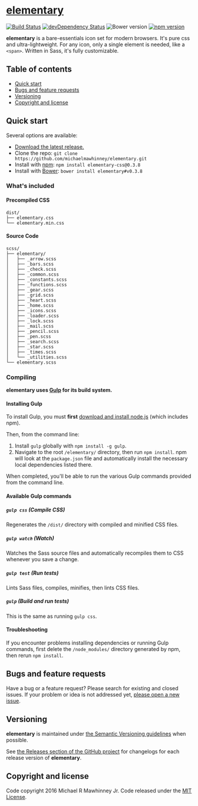 # [elementary](http://git.io/elementary)

[![Build Status](https://img.shields.io/travis/michaelmawhinney/elementary/master.svg)](https://travis-ci.org/michaelmawhinney/elementary)
[![devDependency Status](https://img.shields.io/david/dev/michaelmawhinney/elementary.svg)](https://david-dm.org/michaelmawhinney/elementary?type=dev)
![Bower version](https://img.shields.io/bower/v/elementary.svg)
[![npm version](https://img.shields.io/npm/v/elementary-css.svg)](https://www.npmjs.com/package/elementary-css)

**elementary** is a bare-essentials icon set for modern browsers. It's pure css and ultra-lightweight. For any icon, only a single element is needed, like a `<span>`. Written in Sass, it's fully customizable.

## Table of contents

- [Quick start](#quick-start)
- [Bugs and feature requests](#bugs-and-feature-requests)
- [Versioning](#versioning)
- [Copyright and license](#copyright-and-license)

## Quick start

Several options are available:

- [Download the latest release.](https://github.com/michaelmawhinney/elementary/archive/v0.3.8.zip)
- Clone the repo: `git clone https://github.com/michaelmawhinney/elementary.git`
- Install with [npm](https://www.npmjs.com): `npm install elementary-css@0.3.8`
- Install with [Bower](https://bower.io): `bower install elementary#v0.3.8`

### What's included

#### Precompiled CSS

```
dist/
├── elementary.css
└── elementary.min.css
```

#### Source Code

```
scss/
├── elementary/
│   ├── _arrow.scss
│   ├── _bars.scss
│   ├── _check.scss
│   ├── _common.scss
│   ├── _constants.scss
│   ├── _functions.scss
│   ├── _gear.scss
│   ├── _grid.scss
│   ├── _heart.scss
│   ├── _home.scss
│   ├── _icons.scss
│   ├── _loader.scss
│   ├── _lock.scss
│   ├── _mail.scss
│   ├── _pencil.scss
│   ├── _pen.scss
│   ├── _search.scss
│   ├── _star.scss
│   ├── _times.scss
│   └── _utilities.scss
└── elementary.scss
```

### Compiling

**elementary uses [Gulp](http://gulpjs.com) for its build system.**

#### Installing Gulp

To install Gulp, you must **first** [download and install node.js](https://nodejs.org/download/) (which includes npm).

Then, from the command line:

1. Install `gulp` globally with `npm install -g gulp`.
2. Navigate to the root `/elementary/` directory, then run `npm install`. npm will look at the `package.json` file and automatically install the necessary local dependencies listed there.

When completed, you'll be able to run the various Gulp commands provided from the command line.

#### Available Gulp commands

##### `gulp css` (Compile CSS)

Regenerates the `/dist/` directory with compiled and minified CSS files.

##### `gulp watch` (Watch)

Watches the Sass source files and automatically recompiles them to CSS whenever you save a change.

##### `gulp test` (Run tests)

Lints Sass files, compiles, minifies, then lints CSS files.

##### `gulp` (Build and run tests)

This is the same as running `gulp css`.

#### Troubleshooting

If you encounter problems installing dependencies or running Gulp commands, first delete the `/node_modules/` directory generated by npm, then rerun `npm install`.

## Bugs and feature requests

Have a bug or a feature request? Please search for existing and closed issues. If your problem or idea is not addressed yet, [please open a new issue](https://github.com/michaelmawhinney/elementary/issues/new).

## Versioning

**elementary** is maintained under [the Semantic Versioning guidelines](http://semver.org/) when possible.

See [the Releases section of the GitHub project](https://github.com/michaelmawhinney/elementary/releases) for changelogs for each release version of **elementary**.

## Copyright and license

Code copyright 2016 Michael R Mawhinney Jr. Code released under the [MIT License](https://github.com/michaelmawhinney/elementary/blob/master/LICENSE).
